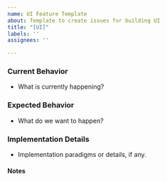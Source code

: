 ```yaml
---
name: UI Feature Template
about: Template to create issues for building UI
title: "[UI]"
labels: ''
assignees: ''

---
```


### Current Behavior
- What is currently happening?

### Expected Behavior
- What do we want to happen?

### Implementation Details
- Implementation paradigms or details, if any.

#### Notes
